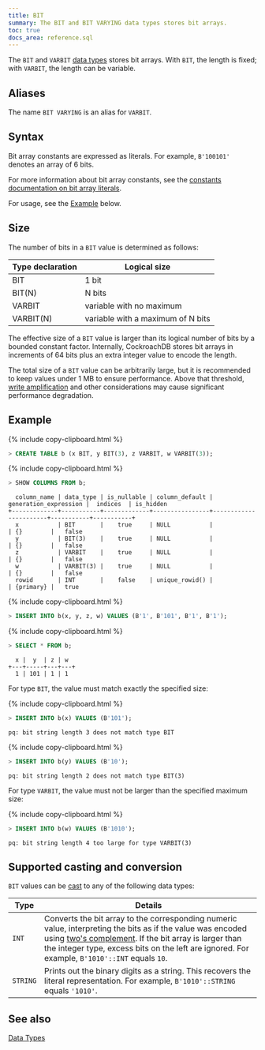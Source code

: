 ```yaml
---
title: BIT
summary: The BIT and BIT VARYING data types stores bit arrays.
toc: true
docs_area: reference.sql
---
```


The `BIT` and `VARBIT` [data types](data-types.html) stores bit arrays.
With `BIT`, the length is fixed; with `VARBIT`, the length can be variable.

## Aliases

The name `BIT VARYING` is an alias for `VARBIT`.

## Syntax

Bit array constants are expressed as literals. For example, `B'100101'` denotes an array of 6 bits.

For more information about bit array constants, see the [constants documentation on bit array literals](sql-constants.html#bit-array-literals).

For usage, see the [Example](#example) below.

## Size

The number of bits in a `BIT` value is determined as follows:

| Type declaration | Logical size                      |
|------------------|-----------------------------------|
| BIT              | 1 bit                             |
| BIT(N)           | N bits                            |
| VARBIT           | variable with no maximum          |
| VARBIT(N)        | variable with a maximum of N bits |

The effective size of a `BIT` value is larger than its logical number
of bits by a bounded constant factor. Internally, CockroachDB stores
bit arrays in increments of 64 bits plus an extra integer value to
encode the length.

The total size of a `BIT` value can be arbitrarily large, but it is
recommended to keep values under 1 MB to ensure performance. Above
that threshold, [write
amplification](https://en.wikipedia.org/wiki/Write_amplification) and
other considerations may cause significant performance degradation.

## Example

{%  include copy-clipboard.html %}
~~~ sql
> CREATE TABLE b (x BIT, y BIT(3), z VARBIT, w VARBIT(3));
~~~

{%  include copy-clipboard.html %}
~~~ sql
> SHOW COLUMNS FROM b;
~~~

~~~
  column_name | data_type | is_nullable | column_default | generation_expression |  indices  | is_hidden
+-------------+-----------+-------------+----------------+-----------------------+-----------+-----------+
  x           | BIT       |    true     | NULL           |                       | {}        |   false
  y           | BIT(3)    |    true     | NULL           |                       | {}        |   false
  z           | VARBIT    |    true     | NULL           |                       | {}        |   false
  w           | VARBIT(3) |    true     | NULL           |                       | {}        |   false
  rowid       | INT       |    false    | unique_rowid() |                       | {primary} |   true
~~~

{%  include copy-clipboard.html %}
~~~ sql
> INSERT INTO b(x, y, z, w) VALUES (B'1', B'101', B'1', B'1');
~~~

{%  include copy-clipboard.html %}
~~~ sql
> SELECT * FROM b;
~~~

~~~
  x |  y  | z | w
+---+-----+---+---+
  1 | 101 | 1 | 1
~~~

For type `BIT`, the value must match exactly the specified size:

{%  include copy-clipboard.html %}
~~~ sql
> INSERT INTO b(x) VALUES (B'101');
~~~

~~~
pq: bit string length 3 does not match type BIT
~~~

{%  include copy-clipboard.html %}
~~~ sql
> INSERT INTO b(y) VALUES (B'10');
~~~

~~~
pq: bit string length 2 does not match type BIT(3)
~~~

For type `VARBIT`, the value must not be larger than the specified maximum size:

{%  include copy-clipboard.html %}
~~~ sql
> INSERT INTO b(w) VALUES (B'1010');
~~~

~~~
pq: bit string length 4 too large for type VARBIT(3)
~~~

## Supported casting and conversion

`BIT` values can be [cast](data-types.html#data-type-conversions-and-casts) to any of the following data types:

Type | Details
-----|---------
`INT` | Converts the bit array to the corresponding numeric value, interpreting the bits as if the value was encoded using [two's complement](https://en.wikipedia.org/wiki/Two%27s_complement). If the bit array is larger than the integer type, excess bits on the left are ignored. For example, `B'1010'::INT` equals `10`.
`STRING` | Prints out the binary digits as a string. This recovers the literal representation. For example, `B'1010'::STRING` equals `'1010'`.

## See also

[Data Types](data-types.html)
